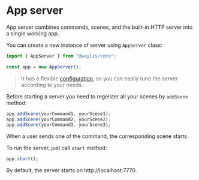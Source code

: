 # App server

App server combines commands, scenes, and the built-in HTTP server into a single working app.

You can create a new instance of server using `AppServer` class:

```ts
import { AppServer } from "@waylis/core";
```

```ts
const app = new AppServer();
```

> It has a flexible [configuration](/guides/configuration), so you can easily tune the server according to your needs.

Before starting a server you need to regeister all your scenes by `addScene` method:

```ts
app.addScene(yourCommand1, yourScene1);
app.addScene(yourCommand2, yourScene2);
app.addScene(yourCommand3, yourScene3);
```

When a user sends one of the command, the corresponding scene starts.

To run the server, just call `start` method:

```ts
app.start();
```

By default, the server starts on http://localhost:7770.
